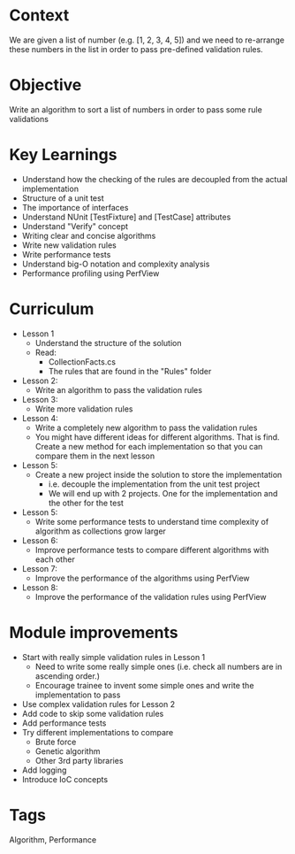 # Context

We are given a list of number (e.g. [1, 2, 3, 4, 5]) and we need to re-arrange these numbers in the list in order to pass pre-defined validation rules.


# Objective

Write an algorithm to sort a list of numbers in order to pass some rule validations


# Key Learnings

- Understand how the checking of the rules are decoupled from the actual implementation
- Structure of a unit test
- The importance of interfaces
- Understand NUnit [TestFixture] and [TestCase] attributes
- Understand "Verify" concept
- Writing clear and concise algorithms
- Write new validation rules
- Write performance tests
- Understand big-O notation and complexity analysis
- Performance profiling using PerfView

# Curriculum

- Lesson 1
    - Understand the structure of the solution
    - Read:
        - CollectionFacts.cs
        - The rules that are found in the "Rules" folder
- Lesson 2:
    - Write an algorithm to pass the validation rules
- Lesson 3:
    - Write more validation rules
- Lesson 4:
    - Write a completely new algorithm to pass the validation rules
    - You might have different ideas for different algorithms. That is find. Create a new method for each
        implementation so that you can compare them in the next lesson
- Lesson 5:
    - Create a new project inside the solution to store the implementation
        - i.e. decouple the implementation from the unit test project
        - We will end up with 2 projects. One for the implementation and the other for the test
- Lesson 5:
    - Write some performance tests to understand time complexity of algorithm as collections grow larger
- Lesson 6:
    - Improve performance tests to compare different algorithms with each other
- Lesson 7:
    - Improve the performance of the algorithms using PerfView
- Lesson 8:
    - Improve the performance of the validation rules using PerfView

# Module improvements

- Start with really simple validation rules in Lesson 1
    - Need to write some really simple ones (i.e. check all numbers are in ascending order.)
    - Encourage trainee to invent some simple ones and write the implementation to pass
- Use complex validation rules for Lesson 2
- Add code to skip some validation rules
- Add performance tests
- Try different implementations to compare
    - Brute force
    - Genetic algorithm
    - Other 3rd party libraries
- Add logging
- Introduce IoC concepts

# Tags

Algorithm, Performance